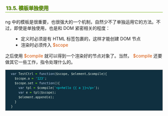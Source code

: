 <h2 style=" border-bottom: 1px solid #69ab01; color: #5e9802; padding: 2px; text-shadow: 1px 1px 1px gray; margin: 20px auto; font-size: medium;">13.5. 模板单独使用</h2>

<p style="margin: 15px 0;">
ng 中的模板是很重要，也很强大的一个机制，自然少不了单独运用它的方法。不过，即使是单独使用，也是和 DOM 紧密相关的程度：
</p>

<ul style="line-height: 1.4em; padding: 0px; padding-left: 20px; margin: auto 30px;">
<li>定义时必须是有 HTML 标签包裹的，这样才能创建 DOM 节点
</li>
<li>渲染时必须传入 <i style=" color: #d75100; font-style: normal; ">$scope</i> 
</li>
</ul>

<p style="margin: 15px 0;">
之后使用 <i style=" color: #d75100; font-style: normal; ">$compile</i> 就可以得到一个渲染好的节点对象了。当然， <i style=" color: #d75100; font-style: normal; ">$compile</i> 还要做其它一些工作，指令处理什么的。
</p>

<div class="highlight" style="background: #103040"><pre style=" white-space: pre-wrap; word-wrap: break-word; border: 1px solid #888; font-size: small; line-height: 1.5em; padding: 5px;; color: #e0eee0; background: #103040;">  <span style="color: #bcd2ee">var</span> <span style="color: #e0eee0">TestCtrl</span> <span style="color: #7fff00">=</span> <span style="color: #bcd2ee">function</span>(<span style="color: #e0eee0">$scope</span>, <span style="color: #e0eee0">$element</span>,<span style="color: #e0eee0">$compile</span>){
    <span style="color: #e0eee0">$scope</span>.<span style="color: #e0eee0">a</span> <span style="color: #7fff00">=</span> <span style="color: #00e5ee">&#39;123&#39;</span>;
    <span style="color: #e0eee0">$scope</span>.<span style="color: #e0eee0">set</span> <span style="color: #7fff00">=</span> <span style="color: #bcd2ee">function</span>(){
      <span style="color: #bcd2ee">var</span> <span style="color: #e0eee0">tpl</span> <span style="color: #7fff00">=</span> <span style="color: #e0eee0">$compile</span>(<span style="color: #00e5ee">&#39;&lt;p&gt;hello {{ a }}&lt;/p&gt;&#39;</span>);
      <span style="color: #bcd2ee">var</span> <span style="color: #e0eee0">e</span> <span style="color: #7fff00">=</span> <span style="color: #e0eee0">tpl</span>(<span style="color: #e0eee0">$scope</span>);
      <span style="color: #e0eee0">$element</span>.<span style="color: #e0eee0">append</span>(<span style="color: #e0eee0">e</span>);
    }
  }
</pre></div>